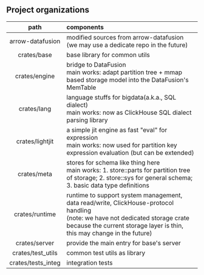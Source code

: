 ## Project organizations

|   path      |  components    |
|:-----------:|:---------------------------|
| arrow-datafusion  |  modified sources from arrow-datafusion <br /> (we may use a dedicate repo in the future) |
| crates/base   | base library for common utils |
| crates/engine | bridge to DataFusion <br />main works: adapt partition tree + mmap based storage model into the DataFusion's MemTable |
| crates/lang | language stuffs for bigdata(a.k.a., SQL dialect) <br />main works: now as ClickHouse SQL dialect parsing library |
| crates/lightjit | a simple jit engine as fast "eval" for expression <br />main works: now used for partition key expression evaluation (but can be extended) |
| crates/meta | stores for schema like thing here <br />main works: 1. store::parts for partition tree of storage; 2. store::sys for general schema; 3. basic data type definitions |
| crates/runtime |  runtime to support system management, data read/write, ClickHouse-protocol handling <br />(note: we have not dedicated storage crate because the current storage layer is thin, this may change in the future)  |
| crates/server |  provide the main entry for base's server  |
| crates/test_utils | common test utils as library  |
| crates/tests_integ | integration tests |